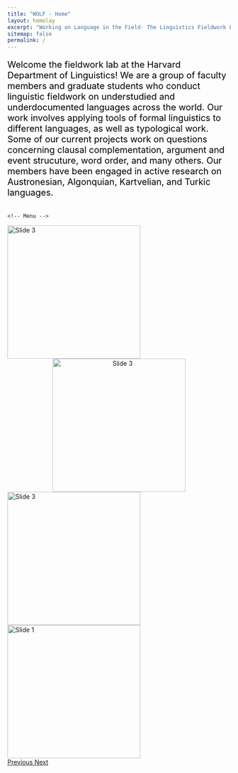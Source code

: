 ```yaml
---
title: "WOLF - Home"
layout: homelay
excerpt: "Working on Language in the Field- The Linguistics Fieldwork Lab"
sitemap: false
permalink: /
---
```


<p style="font-family; Times New Roman ;font-size: 20px; color: black;">
Welcome the fieldwork lab at the Harvard Department of Linguistics!
We are a group of faculty members and graduate students who conduct linguistic fieldwork on understudied and underdocumented languages across the world. Our work involves applying tools of formal linguistics to different languages, as well as typological work. Some of our current projects work on questions concerning clausal complementation, argument and event strucuture, word order, and many others. Our members have been engaged in active research on Austronesian, Algonquian, Kartvelian, and Turkic languages.
</p>

<div markdown="0" id="carousel-container" style="display: flex; align-items: center;">
  <div id="carousel" class="carousel slide" data-ride="carousel" data-interval="4000" data-pause="hover" style="margin: 0 auto; width: 600px;">
    
    <!-- Menu -->
<!--     <ol class="carousel-indicators">
        <li data-target="#carousel" data-slide-to="0" class="active" style="height: 50px"></li>
        <li data-target="#carousel" data-slide-to="1" style="height: 50px"></li>
        <li data-target="#carousel" data-slide-to="2" style="height: 50px"></li>
        <p>test test test</p>
    </ol> -->

<div class="carousel-inner" markdown="0"  >
    <div class="item active"  >
        <img src="{{ site.url }}{{ site.baseurl }}/images/slider7001400/wolflab.jpeg" alt="Slide 3" style="height: 300px !important" />
    </div>
    <div class="item" style="text-align: center;" >
        <img src="{{ site.url }}{{ site.baseurl }}/images/slider7001400/word-cloud-languages.png" alt="Slide 3" style="height: 300px !important" />
    </div>
    <div class="item">
        <img src="{{ site.url }}{{ site.baseurl }}/images/slider7001400/tbilisi1.jpg" alt="Slide 3" style="height: 300px !important" />
    </div>
     <div class="item">
        <img src="{{ site.url }}{{ site.baseurl }}/images/slider7001400/harvardfieldwork.jpg" alt="Slide 1" style="height: 300px !important" />
    </div>
    </div>
  <a class="left carousel-control" href="#carousel" role="button" data-slide="prev">
    <span class="glyphicon glyphicon-chevron-left" aria-hidden="true"></span>
    <span class="sr-only">Previous</span>
  </a>
  <a class="right carousel-control" href="#carousel" role="button" data-slide="next">
    <span class="glyphicon glyphicon-chevron-right" aria-hidden="true"></span>
    <span class="sr-only">Next</span>
  </a>
</div> 





<!-- 
<div class="carousel-inner" markdown="0">
    <div class="item active">
        <img src="{{ site.url }}{{ site.baseurl }}/images/slider7001400/wolflab.jpeg" alt="Slide 3" style="width:650px;height: 500px !important" />
    </div>
    <div class="item">
        <img src="{{ site.url }}{{ site.baseurl }}/images/slider7001400/word-cloud-languages.png" alt="Slide 3" style="height: 300px !important" />
    </div>
</div>
  <a class="left carousel-control" href="#carousel" role="button" data-slide="prev">
    <span class="glyphicon glyphicon-chevron-left" aria-hidden="true"></span>
    <span class="sr-only">Previous</span>
  </a>
  <a class="right carousel-control" href="#carousel" role="button" data-slide="next">
    <span class="glyphicon glyphicon-chevron-right" aria-hidden="true"></span>
    <span class="sr-only">Next</span>
  </a>
</div> 

 <!--   
    <div class="item">
        <img src="{{ site.url }}{{ site.baseurl }}/images/slider7001400/starfish.png_resized.jpg" alt="Slide 3" style="height: 300px !important" />
    </div>
    <div class="item">
        <img src="{{ site.url }}{{ site.baseurl }}/images/slider7001400/IEDzoo.png_resized.jpg" alt="Slide 1" style="height: 300px !important" />
    </div>
    <div class="item">
        <img src="{{ site.url }}{{ site.baseurl }}/images/slider7001400/cdac_pig.png" alt="Slide 3" style="height: 300px !important" />
    </div>
    <div class="item">
        <img src="{{ site.url }}{{ site.baseurl }}/images/slider7001400/UMAPwithSamples_resized.jpg" alt="Slide 3" style="height: 300px !important" />
    </div>
    <div class="item">
        <img src="{{ site.url }}{{ site.baseurl }}/images/slider7001400/IEDfeatures.png_resized.jpg" alt="Slide 3" style="height: 300px !important" />
    </div>
    <div class="item">
        <img src="{{ site.url }}{{ site.baseurl }}/images/slider7001400/CPDspreading.png_resized.jpg" alt="Slide 3" style="height: 300px !important" />
    </div>
    <div class="item">
        <img src="{{ site.url }}{{ site.baseurl }}/images/slider7001400/PACMAPwithSSD_model_180K.png_resized.jpg" alt="Slide 3" style="height: 300px !important" />
    </div>
    <div class="item">
        <img src="{{ site.url }}{{ site.baseurl }}/images/slider7001400/UMAPwithSSD_model_180K_resized.jpg" alt="Slide 3" style="height: 300px !important" />
    </div>
    <div class="item">
        <img src="{{ site.url }}{{ site.baseurl }}/images/slider7001400/bdsp_bdc_spectrogram_image.png" alt="Slide 3" style="height: 300px !important" />
    </div>
    <div class="item">
        <img src="{{ site.url }}{{ site.baseurl }}/images/slider7001400/PACMAPwithSSD_spikeBurden_180K.png_resized.jpg" alt="Slide 3" style="height: 300px !important" />
    </div>
    <div class="item">
        <img src="{{ site.url }}{{ site.baseurl }}/images/slider7001400/IEDwithVotes.png_resized.jpg" alt="Slide 3" style="height: 300px !important" />
    </div>
    <div class="item">
        <img src="{{ site.url }}{{ site.baseurl }}/images/slider7001400/IIICqualitative.png_resized.jpg" alt="Slide 3" style="height: 300px !important" />
    </div>
    <div class="item">
        <img src="{{ site.url }}{{ site.baseurl }}/images/slider7001400/UMAPwithSSD_spikeBurden_180K_resized.jpg" alt="Slide 3" style="height: 300px !important" />
    </div>
    <div class="item">
        <img src="{{ site.url }}{{ site.baseurl }}/images/slider7001400/UMAPspreading.png_resized.jpg" alt="Slide 3" style="height: 300px !important" />
    </div>
    <div class="item">
        <img src="{{ site.url }}{{ site.baseurl }}/images/slider7001400/ProtoEEG_layout_newscreenshot.jpg" alt="Slide 3" style="height: 300px !important" />
    </div>
</div>
  <a class="left carousel-control" href="#carousel" role="button" data-slide="prev">
    <span class="glyphicon glyphicon-chevron-left" aria-hidden="true"></span>
    <span class="sr-only">Previous</span>
  </a>
  <a class="right carousel-control" href="#carousel" role="button" data-slide="next">
    <span class="glyphicon glyphicon-chevron-right" aria-hidden="true"></span>
    <span class="sr-only">Next</span>
  </a>
</div>       End code for image carousel -->




<!-- Begin code for image carousel 

 Code for solo picture
 
<div style ="text-align: center;">
<img src="{{ site.url }}{{ site.baseurl }}/images/slider7001400/wolflab.jpeg" alt="lab photo" style="width:650px;height: 500px !important" />
</div>

-----------

<div markdown="0" id="carousel" class="carousel slide" data-ride="carousel" data-interval="4000" data-pause="hover" >
    <!-- Menu -->
<!--     <ol class="carousel-indicators">
        <li data-target="#carousel" data-slide-to="0" class="active" style="height: 50px"></li>
        <li data-target="#carousel" data-slide-to="1" style="height: 50px"></li>
        <li data-target="#carousel" data-slide-to="2" style="height: 50px"></li>
        <p>test test test</p>
    </ol> -->

<!-- 
<div class="carousel-inner" markdown="0">
    <div class="item active">
        <img src="{{ site.url }}{{ site.baseurl }}/images/slider7001400/wolflab.jpeg" alt="Slide 3" style="width:650px;height: 500px !important" />
    </div>
    <div class="item">
        <img src="{{ site.url }}{{ site.baseurl }}/images/slider7001400/wordcloud.png" alt="Slide 3" style="height: 300px !important" />
    </div>
    <div class="item">
        <img src="{{ site.url }}{{ site.baseurl }}/images/slider7001400/starfish.png_resized.jpg" alt="Slide 3" style="height: 300px !important" />
    </div>
    <div class="item">
        <img src="{{ site.url }}{{ site.baseurl }}/images/slider7001400/IEDzoo.png_resized.jpg" alt="Slide 1" style="height: 300px !important" />
    </div>
    <div class="item">
        <img src="{{ site.url }}{{ site.baseurl }}/images/slider7001400/cdac_pig.png" alt="Slide 3" style="height: 300px !important" />
    </div>
    <div class="item">
        <img src="{{ site.url }}{{ site.baseurl }}/images/slider7001400/UMAPwithSamples_resized.jpg" alt="Slide 3" style="height: 300px !important" />
    </div>
    <div class="item">
        <img src="{{ site.url }}{{ site.baseurl }}/images/slider7001400/IEDfeatures.png_resized.jpg" alt="Slide 3" style="height: 300px !important" />
    </div>
    <div class="item">
        <img src="{{ site.url }}{{ site.baseurl }}/images/slider7001400/CPDspreading.png_resized.jpg" alt="Slide 3" style="height: 300px !important" />
    </div>
    <div class="item">
        <img src="{{ site.url }}{{ site.baseurl }}/images/slider7001400/PACMAPwithSSD_model_180K.png_resized.jpg" alt="Slide 3" style="height: 300px !important" />
    </div>
    <div class="item">
        <img src="{{ site.url }}{{ site.baseurl }}/images/slider7001400/UMAPwithSSD_model_180K_resized.jpg" alt="Slide 3" style="height: 300px !important" />
    </div>
    <div class="item">
        <img src="{{ site.url }}{{ site.baseurl }}/images/slider7001400/bdsp_bdc_spectrogram_image.png" alt="Slide 3" style="height: 300px !important" />
    </div>
    <div class="item">
        <img src="{{ site.url }}{{ site.baseurl }}/images/slider7001400/PACMAPwithSSD_spikeBurden_180K.png_resized.jpg" alt="Slide 3" style="height: 300px !important" />
    </div>
    <div class="item">
        <img src="{{ site.url }}{{ site.baseurl }}/images/slider7001400/IEDwithVotes.png_resized.jpg" alt="Slide 3" style="height: 300px !important" />
    </div>
    <div class="item">
        <img src="{{ site.url }}{{ site.baseurl }}/images/slider7001400/IIICqualitative.png_resized.jpg" alt="Slide 3" style="height: 300px !important" />
    </div>
    <div class="item">
        <img src="{{ site.url }}{{ site.baseurl }}/images/slider7001400/UMAPwithSSD_spikeBurden_180K_resized.jpg" alt="Slide 3" style="height: 300px !important" />
    </div>
    <div class="item">
        <img src="{{ site.url }}{{ site.baseurl }}/images/slider7001400/UMAPspreading.png_resized.jpg" alt="Slide 3" style="height: 300px !important" />
    </div>
    <div class="item">
        <img src="{{ site.url }}{{ site.baseurl }}/images/slider7001400/ProtoEEG_layout_newscreenshot.jpg" alt="Slide 3" style="height: 300px !important" />
    </div>
</div>
  <a class="left carousel-control" href="#carousel" role="button" data-slide="prev">
    <span class="glyphicon glyphicon-chevron-left" aria-hidden="true"></span>
    <span class="sr-only">Previous</span>
  </a>
  <a class="right carousel-control" href="#carousel" role="button" data-slide="next">
    <span class="glyphicon glyphicon-chevron-right" aria-hidden="true"></span>
    <span class="sr-only">Next</span>
  </a>
</div>       End code for image carousel -->


<!-- We develop mathematical models to clarify risk-benefit tradeoffs in medical decision-making, predict neurologic outcomes in critical care settings; and automate tasks in medicine previously performed only by clinical experts.
Our research emphasizes working with real clinical data from large and heterogenous patient cohorts to ensure that our models perform well in the real world. We and our collaborators are creating a Brain Data Science Platform (BDSP), a massive cloud-based repository of clinical neurology data and code for conducting research. We welcome new collaborators who wish to use our data and tools, and who wish to contribute data and tools to grow the BDSP.
Funding for the lab has been provided by the National Institutes of Health, National Science Foundation, American Academy of Neurology, American Academy of Sleep Medicine, the Glenn Foundation for Medical Research, and the McCance Center for Brain Health. -->


<!--<figure class="fourth">
  <img src="{{ site.url }}{{ site.baseurl }}/images/logopic/website_logos.jpg" style="height: 50px">
</figure> -->
